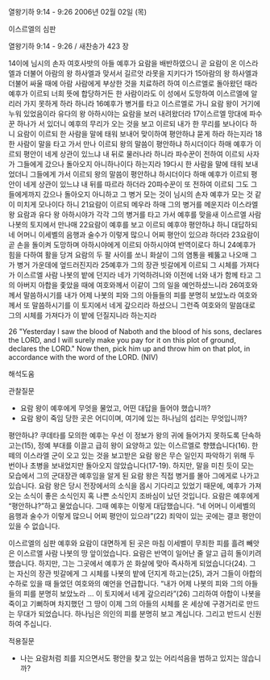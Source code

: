 열왕기하 9:14 - 9:26 
2006년 02월 02일 (목)

이스르엘의 심판



열왕기하 9:14 - 9:26 / 새찬송가 423 장


14이에 님시의 손자 여호사밧의 아들 예후가 요람을 배반하였으니 곧 요람이 온 이스라엘과 더불어 아람의 왕 하사엘과 맞서서 길르앗 라못을 지키다가 15아람의 왕 하사엘과 더불어 싸울 때에 아람 사람에게 부상한 것을 치료하려 하여 이스르엘로 돌아왔던 때라 예후가 이르되 너희 뜻에 합당하거든 한 사람이라도 이 성에서 도망하여 이스르엘에 알리러 가지 못하게 하라 하니라 16예후가 병거를 타고 이스르엘로 가니 요람 왕이 거기에 누워 있었음이라 유다의 왕 아하시야는 요람을 보러 내려왔더라 17이스르엘 망대에 파수꾼 하나가 서 있더니 예후의 무리가 오는 것을 보고 이르되 내가 한 무리를 보나이다 하니 요람이 이르되 한 사람을 말에 태워 보내어 맞이하여 평안하냐 묻게 하라 하는지라 18한 사람이 말을 타고 가서 만나 이르되 왕의 말씀이 평안하냐 하시더이다 하매 예후가 이르되 평안이 네게 상관이 있느냐 내 뒤로 물러나라 하니라 파수꾼이 전하여 이르되 사자가 그들에게 갔으나 돌아오지 아니하나이다 하는지라 19다시 한 사람을 말에 태워 보내었더니 그들에게 가서 이르되 왕의 말씀이 평안하냐 하시더이다 하매 예후가 이르되 평안이 네게 상관이 있느냐 내 뒤를 따르라 하더라 20파수꾼이 또 전하여 이르되 그도 그들에게까지 갔으나 돌아오지 아니하고 그 병거 모는 것이 님시의 손자 예후가 모는 것 같이 미치게 모나이다 하니 21요람이 이르되 메우라 하매 그의 병거를 메운지라 이스라엘 왕 요람과 유다 왕 아하시야가 각각 그의 병거를 타고 가서 예후를 맞을새 이스르엘 사람 나봇의 토지에서 만나매 22요람이 예후를 보고 이르되 예후야 평안하냐 하니 대답하되 네 어머니 이세벨의 음행과 술수가 이렇게 많으니 어찌 평안이 있으랴 하더라 23요람이 곧 손을 돌이켜 도망하며 아하시야에게 이르되 아하시야여 반역이로다 하니 24예후가 힘을 다하여 활을 당겨 요람의 두 팔 사이를 쏘니 화살이 그의 염통을 꿰뚫고 나오매 그가 병거 가운데에 엎드러진지라 25예후가 그의 장관 빗갈에게 이르되 그 시체를 가져다가 이스르엘 사람 나봇의 밭에 던지라 네가 기억하려니와 이전에 너와 내가 함께 타고 그의 아버지 아합을 좇았을 때에 여호와께서 이같이 그의 일을 예언하셨느니라 26여호와께서 말씀하시기를 내가 어제 나봇의 피와 그의 아들들의 피를 분명히 보았노라 여호와께서 또 말씀하시기를 이 토지에서 네게 갚으리라 하셨으니 그런즉 여호와의 말씀대로 그의 시체를 가져다가 이 밭에 던질지니라 하는지라 

26 "Yesterday I saw the blood of Naboth and the blood of his sons, declares the LORD, and I will surely make you pay for it on this plot of ground, declares the LORD." Now then, pick him up and throw him on that plot, in accordance with the word of the LORD. (NIV)

해석도움





관찰질문 
- 요람 왕이 예후에게 무엇을 물었고, 어떤 대답을 들어야 했습니까? 
- 요람 왕이 죽임 당한 곳은 어디이며, 여기에 있는 하나님의 섭리는 무엇입니까? 


평안하냐? 
쿠데타를 모의한 예후는 우선 이 정보가 왕의 귀에 들어가지 못하도록 단속하고는(15), 정예 부대를 이끌고 급히 왕이 요양하고 있는 이스르엘로 향했습니다(16). 한 떼의 이스라엘 군이 오고 있는 것을 보고받은 요람 왕은 무슨 일인지 파악하기 위해 두 번이나 초병을 보내었지만 돌아오지 않았습니다(17-19). 하지만, 말을 미친 듯이 모는 모습에서 그의 군대장관 예후임을 알게 된 요람 왕은 직접 병거를 몰아 그에게로 나가고 있습니다. 요람 왕은 당시 전장에서의 소식을 몹시 기다리고 있었기 때문에, 예후가 가져오는 소식이 좋은 소식인지 혹 나쁜 소식인지 조바심이 났던 것입니다. 요람은 예후에게 “평안하냐?”하고 물었습니다. 그때 예후는 이렇게 대답했습니다. “네 어머니 이세벨의 음행과 술수가 이렇게 많으니 어찌 평안이 있으랴”(22)  죄악이 있는 곳에는 결코 평안이 있을 수 없습니다. 

이스르엘의 심판 
예후와 요람이 대면하게 된 곳은 마침 이세벨이 무죄한 피를 흘려 빼앗은 이스르엘 사람 나봇의 땅 앞이었습니다. 요람은 반역이 일어난 줄 알고 급히 돌이키려 했습니다. 하지만, 그는 그곳에서 예후가 쏜 화살에 맞아 즉사하게 되었습니다(24). 그는 자신의 장관 빗갈에게 그 시체를 나봇의 밭에 던지게 하고는(25), 과거 그들이 아합의 수하로 있을 때 들었던 여호와의 예언을 언급합니다. “내가 어제 나봇의 피와 그의 아들들의 피를 분명히 보았노라 … 이 토지에서 네게 갚으리라”(26) 그리하여 아합이 나봇을 죽이고 기뻐하며 차지했던 그 땅이 이제 그의 아들의 시체를 온 세상에 구경거리로 만드는 무대가 되었습니다. 하나님은 의인의 피를 분명히 보고 계십니다. 그리고 반드시 신원하여 주십니다. 


적용질문 
- 나는 요람처럼 죄를 지으면서도 평안을 찾고 있는 어리석음을 범하고 있지는 않습니까?